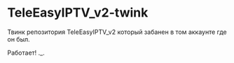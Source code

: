 # TeleEasyIPTV_v2-twink
Твинк репозитория TeleEasyIPTV_v2 который забанен в том аккаунте где он был.

Работает! ._.
